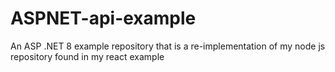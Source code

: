 # ASPNET-api-example
An ASP .NET 8 example repository that is a re-implementation of my node js repository found in my react example
